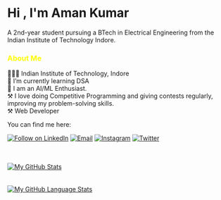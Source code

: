 <h1>Hi , I'm Aman Kumar</h1>
<!--About Me -->
A 2nd-year student pursuing a BTech in Electrical Engineering from the Indian Institute of Technology Indore.


<h3 style="color:yellow;" > About Me </h3>  
<div>
👨🏻‍🎓 Indian Institute of Technology, Indore 
<br>🌱 I’m currently learning DSA
<br>🤖 I am an AI/ML Enthusiast.
<br>⚒️ I love doing Competitive Programming and giving contests regularly, improving my problem-solving skills.
<br>⚒️ Web Developer
</div>


You can find me here: 
<p align="left">
<a href="https://www.linkedin.com/in/aman-kumar29/"> <img title="Follow on LinkedIn" src="https://img.shields.io/badge/LinkedIn-0077B5?style=for-the-badge&logo=linkedin&logoColor=white"/></a>
<a href="mailto:amankumar76814@gmail.com"> <img title="Email" src="https://img.shields.io/badge/Gmail-D14836?style=for-the-badge&logo=gmail&logoColor=white"/></a>
<a href="https://www.instagram.com/_.aman._.k_/"> <img title="Instagram" src="https://img.shields.io/badge/Instagram-%23E4405F.svg?style=for-the-badge&logo=Instagram&logoColor=white"/></a>
<a href="https://twitter.com/_aman_k_/"> <img title="Twitter" src="https://img.shields.io/badge/Twitter-%231DA1F2.svg?style=for-the-badge&logo=Twitter&logoColor=white"/></a>
<br>
<br>
<br>

<!--
**aman-kumar29/aman-kumar29** is a ✨ _special_ ✨ repository because its `README.md` (this file) appears on your GitHub profile.

Here are some ideas to get you started:

- 🔭 I’m currently working on ...
- 🌱 I’m currently learning ...
- 👯 I’m looking to collaborate on ...
- 🤔 I’m looking for help with ...
- 💬 Ask me about ...
- 📫 How to reach me: ...
- 😄 Pronouns: ...
- ⚡ Fun fact: ...
-->
[![My GitHub Stats](https://github-readme-stats.vercel.app/api/?username=aman-kumar29&count_private=true&theme=tokyonight&showicons=true)]()
<br>
<br>
<br>
[![My GitHub Language Stats](https://github-readme-stats.vercel.app/api/top-langs/?username=aman-kumar29&langs_count=5&theme=tokyonight)]()

